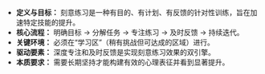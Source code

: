 
*   **定义与目标：** 刻意练习是一种有目的、有计划、有反馈的针对性训练，旨在加速特定技能的提升。
*   **核心流程：** 明确目标 -> 分解任务 -> 专注练习 -> 及时反馈 -> 持续迭代。
*   **关键环境：** 必须在“学习区”（稍有挑战但可达成的区域）进行。
*   **驱动要素：** 深度专注和及时反馈是实现刻意练习效果的双引擎。
*   **本质要求：** 需要长期坚持才能构建有效的心理表征并看到显著提升。
